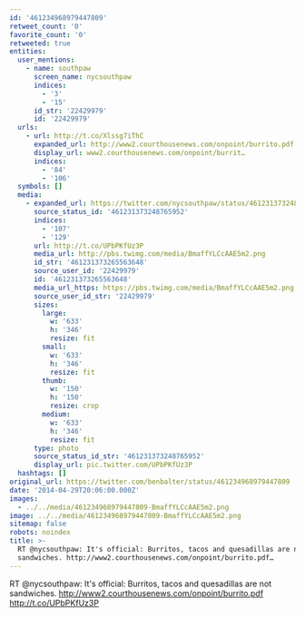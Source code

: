 ```yaml
---
id: '461234968979447809'
retweet_count: '0'
favorite_count: '0'
retweeted: true
entities:
  user_mentions:
    - name: southpaw
      screen_name: nycsouthpaw
      indices:
        - '3'
        - '15'
      id_str: '22429979'
      id: '22429979'
  urls:
    - url: http://t.co/Xlssg7iThC
      expanded_url: http://www2.courthousenews.com/onpoint/burrito.pdf
      display_url: www2.courthousenews.com/onpoint/burrit…
      indices:
        - '84'
        - '106'
  symbols: []
  media:
    - expanded_url: https://twitter.com/nycsouthpaw/status/461231373248765952/photo/1
      source_status_id: '461231373248765952'
      indices:
        - '107'
        - '129'
      url: http://t.co/UPbPKfUz3P
      media_url: http://pbs.twimg.com/media/BmaffYLCcAAE5m2.png
      id_str: '461231373265563648'
      source_user_id: '22429979'
      id: '461231373265563648'
      media_url_https: https://pbs.twimg.com/media/BmaffYLCcAAE5m2.png
      source_user_id_str: '22429979'
      sizes:
        large:
          w: '633'
          h: '346'
          resize: fit
        small:
          w: '633'
          h: '346'
          resize: fit
        thumb:
          w: '150'
          h: '150'
          resize: crop
        medium:
          w: '633'
          h: '346'
          resize: fit
      type: photo
      source_status_id_str: '461231373248765952'
      display_url: pic.twitter.com/UPbPKfUz3P
  hashtags: []
original_url: https://twitter.com/benbalter/status/461234968979447809
date: '2014-04-29T20:06:00.000Z'
images:
  - ../../media/461234968979447809-BmaffYLCcAAE5m2.png
image: ../../media/461234968979447809-BmaffYLCcAAE5m2.png
sitemap: false
robots: noindex
title: >-
  RT @nycsouthpaw: It's official: Burritos, tacos and quesadillas are not
  sandwiches. http://www2.courthousenews.com/onpoint/burrito.pdf…
---
```


RT @nycsouthpaw: It's official: Burritos, tacos and quesadillas are not sandwiches. http://www2.courthousenews.com/onpoint/burrito.pdf http://t.co/UPbPKfUz3P